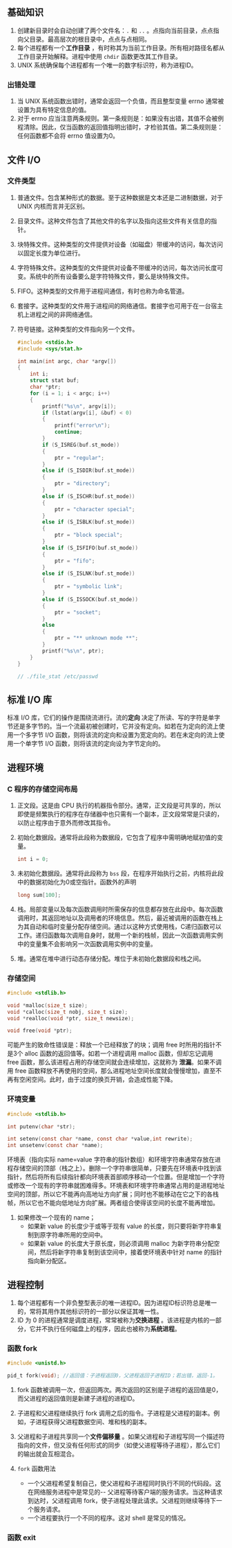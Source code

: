 ## 基础知识

1. 创建新目录时会自动创建了两个文件名：`.` 和 `..` 。点指向当前目录，点点指向父目录。最高层次的根目录中，点点与点相同。
2. 每个进程都有一个**工作目录** ，有时称其为当前工作目录。所有相对路径名都从工作目录开始解释。进程中使用 `chdir` 函数更改其工作目录。
3. UNIX 系统确保每个进程都有一个唯一的数字标识符，称为进程ID。

### 出错处理

1. 当 UNIX 系统函数出错时，通常会返回一个负值，而且整型变量 errno 通常被设置为具有特定信息的值。
2. 对于 errno 应当注意两条规则。第一条规则是：如果没有出错，其值不会被例程清除。因此，仅当函数的返回值指明出错时，才检验其值。第二条规则是：任何函数都不会将 errno 值设置为0。

## 文件 I/O

### 文件类型

1. 普通文件。包含某种形式的数据。至于这种数据是文本还是二进制数据，对于 UNIX 内核而言并无区别。

2. 目录文件。这种文件包含了其他文件的名字以及指向这些文件有关信息的指针。

3. 块特殊文件。这种类型的文件提供对设备（如磁盘）带缓冲的访问，每次访问以固定长度为单位进行。

4. 字符特殊文件。这种类型的文件提供对设备不带缓冲的访问，每次访问长度可变。系统中的所有设备要么是字符特殊文件，要么是块特殊文件。

5. FIFO。这种类型的文件用于进程间通信，有时也称为命名管道。

6. 套接字。这种类型的文件用于进程间的网络通信。套接字也可用于在一台宿主机上进程之间的非网络通信。

7. 符号链接。这种类型的文件指向另一个文件。

   ```c
   #include <stdio.h>
   #include <sys/stat.h>
   
   int main(int argc, char *argv[])
   {
       int i;
       struct stat buf;
       char *ptr;
       for (i = 1; i < argc; i++)
       {
           printf("%s\n", argv[i]);
           if (lstat(argv[i], &buf) < 0)
           {
               printf("error\n");
               continue;
           }
           if (S_ISREG(buf.st_mode))
           {
               ptr = "regular";
           }
           else if (S_ISDIR(buf.st_mode))
           {
               ptr = "directory";
           }
           else if (S_ISCHR(buf.st_mode))
           {
               ptr = "character special";
           }
           else if (S_ISBLK(buf.st_mode))
           {
               ptr = "block special";
           }
           else if (S_ISFIFO(buf.st_mode))
           {
               ptr = "fifo";
           }
           else if (S_ISLNK(buf.st_mode))
           {
               ptr = "symbolic link";
           }
           else if (S_ISSOCK(buf.st_mode))
           {
               ptr = "socket";
           }
           else
           {
               ptr = "** unknown mode **";
           }
           printf("%s\n", ptr);
       }
   }
   
   // ./file_stat /etc/passwd
   ```


## 标准 I/O 库

标准 I/O 库，它们的操作是围绕流进行。流的**定向** 决定了所读、写的字符是单字节还是多字节的。当一个流最初被创建时，它并没有定向。如若在为定向的流上使用一个多字节 I/O 函数，则将该流的定向和设置为宽定向的。若在未定向的流上使用一个单字节 I/O 函数，则将该流的定向设为字节定向的。

## 进程环境

### C 程序的存储空间布局

1. 正文段。这是由 CPU 执行的机器指令部分。通常，正文段是可共享的，所以即使是频繁执行的程序在存储器中也只需有一个副本，正文段常常是只读的，以防止程序由于意外而修改其指令。

2. 初始化数据段。通常将此段称为数据段，它包含了程序中需明确地赋初值的变量。

   ```c
   int i = 0;
   ```

3. 未初始化数据段。通常将此段称为 `bss` 段，在程序开始执行之前，内核将此段中的数据初始化为0或空指针。函数外的声明

   ```c
   long sum[100];
   ```

4. 栈。局部变量以及每次函数调用时所需保存的信息都存放在此段中。每次函数调用时，其返回地址以及调用者的环境信息。然后，最近被调用的函数在栈上为其自动和临时变量分配存储空间。通过以这种方式使用栈，C递归函数可以工作。递归函数每次调用自身时，就用一个新的栈帧，因此一次函数调用实例中的变量集不会影响另一次函数调用实例中的变量。

5. 堆。通常在堆中进行动态存储分配。堆位于未初始化数据段和栈之间。

### 存储空间

```c
#include <stdlib.h>

void *malloc(size_t size);
void *calloc(size_t nobj, size_t size);
void *realloc(void *ptr, size_t newsize);

void free(void *ptr);
```

可能产生的致命性错误是：释放一个已经释放了的块；调用 free 时所用的指针不是3个 alloc 函数的返回值等。如若一个进程调用 malloc 函数，但却忘记调用 free 函数，那么该进程占用的存储空间就会连续增加，这就称为 **泄漏**。如果不调用 free 函数释放不再使用的空间，那么进程地址空间长度就会慢慢增加，直至不再有空闲空间。此时，由于过度的换页开销，会造成性能下降。

### 环境变量

```c
#include <stdlib.h>

int putenv(char *str);

int setenv(const char *name, const char *value,int rewrite);
int unsetenv(const char *name);
```

环境表（指向实际 name=value 字符串的指针数组）和环境字符串通常存放在进程存储空间的顶部（栈之上）。删除一个字符串很简单，只要先在环境表中找到该指针，然后将所有后续指针都向环境表首部顺序移动一个位置。但是增加一个字符或修改一个现有的字符串就困难得多。环境表和环境字符串通常占用的是进程地址空间的顶部，所以它不能再向高地址方向扩展；同时也不能移动在它之下的各栈帧，所以它也不能向低地址方向扩展。两者组合使得该空间的长度不能再增加。

1. 如果修改一个现有的 name；
   * 如果新 value 的长度少于或等于现有 value 的长度，则只要将新字符串复制到原字符串所用的空间中。
   * 如果新 value 的长度大于原长度，则必须调用 malloc 为新字符串分配空间，然后将新字符串复制到该空间中，接着使环境表中针对 name 的指针指向新分配区。

## 进程控制

1. 每个进程都有一个非负整型表示的唯一进程ID。因为进程ID标识符总是唯一的，常将其用作其他标识符的一部分以保证其唯一性。
2. ID 为 0 的进程通常是调度进程，常常被称为**交换进程** 。该进程是内核的一部分，它并不执行任何磁盘上的程序，因此也被称为**系统进程**。

### 函数 fork

```c
#include <unistd.h>

pid_t fork(void); //返回值：子进程返回0，父进程返回子进程ID；若出错，返回-1。
```

1. fork 函数被调用一次，但返回两次。两次返回的区别是子进程的返回值是0，而父进程的返回值则是新建子进程的进程ID。

2. 子进程和父进程继续执行 fork 调用之后的指令。子进程是父进程的副本。例如，子进程获得父进程数据空间、堆和栈的副本。

3. 父进程和子进程共享同一个**文件偏移量** 。如果父进程和子进程写同一个描述符指向的文件，但又没有任何形式的同步（如使父进程等待子进程），那么它们的输出就会互相混合。

4. `fork` 函数用法
   * 一个父进程希望复制自己，使父进程和子进程同时执行不同的代码段。这在网络服务进程中是常见的-- 父进程等待客户端的服务请求。当这种请求到达时，父进程调用 fork，使子进程处理此请求。父进程则继续等待下一个服务请求。
   * 一个进程要执行一个不同的程序。这对 shell 是常见的情况。

### 函数 exit



